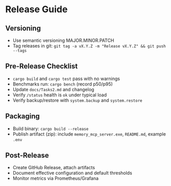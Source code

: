 # Release Guide

## Versioning

- Use semantic versioning MAJOR.MINOR.PATCH
- Tag releases in git: `git tag -a vX.Y.Z -m "Release vX.Y.Z" && git push --tags`

## Pre-Release Checklist

- `cargo build` and `cargo test` pass with no warnings
- Benchmarks run: `cargo bench` (record p50/p95)
- Update `docs/Tasks2.md` and changelog
- Verify `/status` health is `ok` under typical load
- Verify backup/restore with `system.backup` and `system.restore`

## Packaging

- Build binary: `cargo build --release`
- Publish artifact (zip): include `memory_mcp_server.exe`, `README.md`, example `.env`

## Post-Release

- Create GitHub Release, attach artifacts
- Document effective configuration and default thresholds
- Monitor metrics via Prometheus/Grafana
